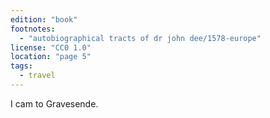 ```yaml
---
edition: "book"
footnotes:
  - "autobiographical tracts of dr john dee/1578-europe"
license: "CC0 1.0"
location: "page 5"
tags:
  - travel
---
```

I cam to Gravesende.
